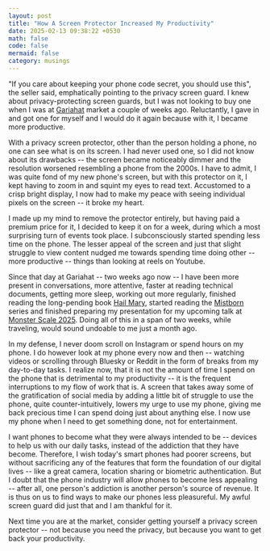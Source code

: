 ```yaml
---
layout: post
title: "How A Screen Protector Increased My Productivity"
date: 2025-02-13 09:38:22 +0530
math: false
code: false
mermaid: false
category: musings
---
```

"If you care about keeping your phone code secret, you should use this", the seller said, emphatically pointing to the privacy screen guard. I knew about privacy-protecting screen guards, but I was not looking to buy one when I was at [Gariahat](https://www.tripadvisor.in/Attraction_Review-g304558-d6412735-Reviews-Gariahat_Market-Kolkata_Calcutta_Kolkata_District_West_Bengal.html) market a couple of weeks ago. Reluctantly, I gave in and got one for myself and I would do it again because with it, I became more productive.

With a privacy screen protector, other than the person holding a phone, no one can see what is on its screen. I had never used one, so I did not know about its drawbacks -- the screen became noticeably dimmer and the resolution worsened resembling a phone from the 2000s. I have to admit, I was quite fond of my new phone's screen, but with this protector on it, I kept having to zoom in and squint my eyes to read text. Accustomed to a crisp bright display, I now had to make my peace with seeing individual pixels on the screen -- it broke my heart. 

I made up my mind to remove the protector entirely, but having paid a premium price for it, I decided to keep it on for a week, during which a most surprising turn of events took place. I subconsciously started spending less time on the phone. The lesser appeal of the screen and just that slight struggle to view content nudged me towards spending time doing other -- more productive -- things than looking at reels on Youtube. 

Since that day at Gariahat -- two weeks ago now -- I have been more present in conversations, more attentive, faster at reading technical documents, getting more sleep, working out more regularly, finished reading the long-pending book [Hail Mary](https://www.goodreads.com/review/list/149264531-mourjo-sen?utf8=✓&utf8=✓&shelf=read&title=mourjo-sen&sort=date_read&order=d), started reading the [Mistborn](https://www.goodreads.com/book/show/68428.Mistborn) series and finished preparing my presentation for my upcoming talk at [Monster Scale 2025](https://www.youtube.com/watch?v=al8Zp3sBYQM&list=PLSV-L4GsXwgn6rhNyjnLMLEtU4cNCPpdB&index=3). Doing all of this in a span of two weeks, while traveling, would sound undoable to me just a month ago.

In my defense, I never doom scroll on Instagram or spend hours on my phone. I do however look at my phone every now and then -- watching videos or scrolling through Bluesky or Reddit in the form of breaks from my day-to-day tasks. I realize now, that it is not the amount of time I spend on the phone that is detrimental to my productivity -- it is the frequent interruptions to my flow of work that is. A screen that takes away some of the gratification of social media by adding a little bit of struggle to use the phone, quite counter-intuitively, lowers my urge to use my phone, giving me back precious time I can spend doing just about anything else. I now use my phone when I need to get something done, not for entertainment.

I want phones to become what they were always intended to be -- devices to help us with our daily tasks, instead of the addiction that they have become. Therefore, I wish today's smart phones had poorer screens, but without sacrificing any of the features that form the foundation of our digital lives -- like a great camera, location sharing or biometric authentication. But I doubt that the phone industry will allow phones to become less appealing -- after all, one person's addiction is another person's source of revenue. It is thus on us to find ways to make our phones less pleasureful. My awful screen guard did just that and I am thankful for it.

Next time you are at the market, consider getting yourself a privacy screen protector -- not because you need the privacy, but because you want to get back your productivity.
